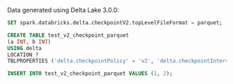 Data generated using Delta Lake 3.0.0:

```sql
SET spark.databricks.delta.checkpointV2.topLevelFileFormat = parquet;

CREATE TABLE test_v2_checkpoint_parquet
(a INT, b INT)
USING delta 
LOCATION ?
TBLPROPERTIES ('delta.checkpointPolicy' = 'v2', 'delta.checkpointInterval' = '1');

INSERT INTO test_v2_checkpoint_parquet VALUES (1, 2);
```
